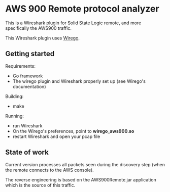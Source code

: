 # AWS 900 Remote protocol analyzer

This is a Wireshark plugin for Solid State Logic remote, and more specifically the AWS900 traffic.

This Wireshark plugin uses [Wirego](https://github.com/quarkslab/wirego/).

## Getting started

Requirements:

  - Go framework
  - The wirego plugin and Wireshark properly set up (see Wirego's documentation)

Building:

  - make

Running:

  - run Wireshark
  - On the Wirego's preferences, point to **wirego_aws900.so**
  - restart Wireshark and open your pcap file

## State of work

Current version processes all packets seen during the discovery step (when the remote connects to the AWS console).

The reverse engineering is based on the AWS900Remote.jar application which is the source of this traffic.

